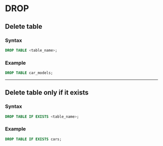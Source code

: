 # DROP

## Delete table

### Syntax

```sql
DROP TABLE <table_name>;
```

### Example

```sql
DROP TABLE car_models;
```

___

## Delete table only if it exists

### Syntax
```sql
DROP TABLE IF EXISTS <table_name>;
```

### Example

```sql
DROP TABLE IF EXISTS cars;
```